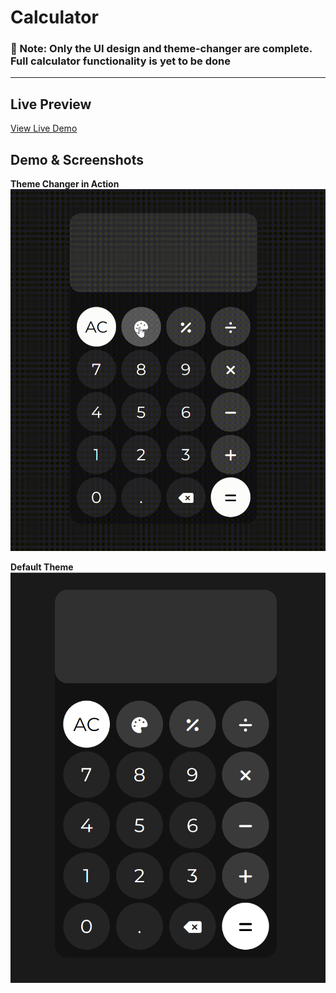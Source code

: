 # Calculator
### 📝 Note: Only the UI design and theme-changer are complete. Full calculator functionality is yet to be done

---
## Live Preview

[View Live Demo](https://piyushb-27.github.io/calculator/)

## Demo & Screenshots

**Theme Changer in Action**
![Theme Changing Demo](./images-and-gifs/change-theme-demo.gif)

**Default Theme**
![Default Theme Screenshot](./images-and-gifs/screenshot.png)